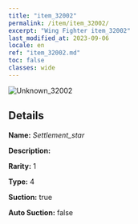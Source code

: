 ```yaml
---
title: "item_32002"
permalink: /item/item_32002/
excerpt: "Wing Fighter item_32002"
last_modified_at: 2023-09-06
locale: en
ref: "item_32002.md"
toc: false
classes: wide
---
```



 ![Unknown_32002](/images/item/Settlement_star_p.png)



## Details

 **Name:** *Settlement_star* 

 **Description:** 

 **Rarity:** 1 

 **Type:** 4 

 **Suction:** true 

 **Auto Suction:** false 


